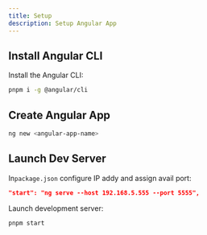 ```yaml
---
title: Setup
description: Setup Angular App
---
```


## Install Angular CLI

Install the Angular CLI:

```bash
pnpm i -g @angular/cli
```

## Create Angular App

```bash
ng new <angular-app-name>
```

## Launch Dev Server

In`package.json` configure IP addy and assign avail port:

```json
"start": "ng serve --host 192.168.5.555 --port 5555",
```

Launch development server:

```bash
pnpm start
```
